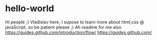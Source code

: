 # hello-world
Hi people ;)
Vladislav here, I supose to learn more about html,css @ javaScript, so be patient please ;)
Ah readme for me also
https://guides.github.com/introduction/flow/
https://guides.github.com/

